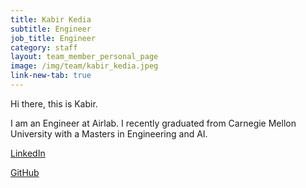 ```yaml
---
title: Kabir Kedia
subtitle: Engineer
job_title: Engineer
category: staff
layout: team_member_personal_page
image: /img/team/kabir_kedia.jpeg
link-new-tab: true
---
```

Hi there, this is Kabir.

I am an Engineer at Airlab. I recently graduated from Carnegie Mellon University with a Masters in Engineering and AI. 

[LinkedIn](https://www.linkedin.com/in/kabir-kedia/)

[GitHub](https://github.com/kabirkedia)

